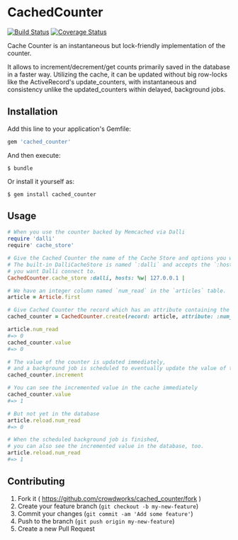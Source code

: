 # CachedCounter

[![Build Status](https://travis-ci.org/crowdworks/cached_counter.svg?branch=master)](https://travis-ci.org/crowdworks/cached_counter)
[![Coverage Status](https://coveralls.io/repos/crowdworks/cached_counter/badge.svg?branch=master)](https://coveralls.io/r/crowdworks/cached_counter?branch=master)

Cache Counter is an instantaneous but lock-friendly implementation of the counter.

It allows to increment/decrement/get counts primarily saved in the database in a faster way.
Utilizing the cache, it can be updated without big row-locks like the ActiveRecord's update_counters,
with instantaneous and consistency unlike the updated_counters within delayed, background jobs.

## Installation

Add this line to your application's Gemfile:

```ruby
gem 'cached_counter'
```

And then execute:

    $ bundle

Or install it yourself as:

    $ gem install cached_counter

## Usage

```ruby
# When you use the counter backed by Memcached via Dalli
require 'dalli'
require' cache_store'

# Give the Cached Counter the name of the Cache Store and options you want to pass.
# The built-in DalliCacheStore is named `:dalli` and accepts the `:hosts` option which is an array of Memcached hosts
# you want Dalli connect to.
CachedCounter.cache_store :dalli, hosts: %w| 127.0.0.1 |

# We have an integer column named `num_read` in the `articles` table.
article = Article.first

# Give Cached Counter the record which has an attribute containing the initial value of the counter.
cached_counter = CachedCounter.create(record: article, attribute: :num_read)

article.num_read
#=> 0
cached_counter.value
#=> 0

# The value of the counter is updated immediately,
# and a background job is scheduled to eventually update the value of the counter persisted in the database.
cached_counter.increment

# You can see the incremented value in the cache immediately
cached_counter.value
#=> 1

# But not yet in the database
article.reload.num_read
#=> 0

# When the scheduled background job is finished,
# you can also see the incremented value in the database, too.
article.reload.num_read
#=> 1
```


## Contributing

1. Fork it ( https://github.com/crowdworks/cached_counter/fork )
2. Create your feature branch (`git checkout -b my-new-feature`)
3. Commit your changes (`git commit -am 'Add some feature'`)
4. Push to the branch (`git push origin my-new-feature`)
5. Create a new Pull Request
